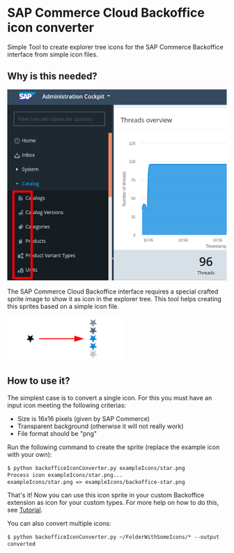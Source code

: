 # SAP Commerce Cloud Backoffice icon converter

Simple Tool to create explorer tree icons for the SAP Commerce Backoffice
interface from simple icon files.

## Why is this needed?

![screenshotBackoffice](doc/screenshotBackoffice.png)

The SAP Commerce Cloud Backoffice interface requires a special crafted sprite
image to show it as icon in the explorer tree. This tool helps creating this
sprites based on a simple icon file.

![overview](doc/overview.png)

## How to use it?

The simplest case is to convert a single icon. For this you must have an input
icon meeting the following criterias:

 - Size is 16x16 pixels (given by SAP Commerce)
 - Transparent background (otherwise it will not really work)
 - File format should be "png"

Run the following command to create the sprite (replace the example icon with
your own):

```
$ python backofficeIconConverter.py exampleIcons/star.png
Process icon exampleIcons/star.png...
exampleIcons/star.png => exampleIcons/backoffice-star.png
```

That's it! Now you can use this icon sprite in your custom Backoffice extension
as icon for your custom types. For more help on how to do this, see
[Tutorial](doc/Tutorial.md).

You can also convert multiple icons:

```
$ python backofficeIconConverter.py ~/FolderWithSomeIcons/* --output converted
```
